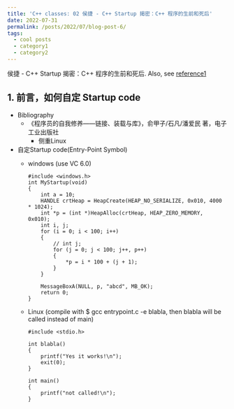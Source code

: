 ```yaml
---
title: 'C++ classes: 02 侯捷 - C++ Startup 揭密：C++ 程序的生前和死后'
date: 2022-07-31
permalink: /posts/2022/07/blog-post-6/
tags:
  - cool posts
  - category1
  - category2
---
```

侯捷 - C++ Startup 揭密：C++ 程序的生前和死后. Also, see [reference1](https://blog.csdn.net/weixin_40539125/article/details/100631710)

<b>1. 前言，如何自定 Startup code</b>
------
* Bibliography
  * 《程序员的自我修养——链接、装载与库》，俞甲子/石凡/潘爱民 著，电子工业出版社
    * 侧重Linux
* 自定Startup code(Entry-Point Symbol)
  * windows (use VC 6.0)

        #include <windows.h>
        int MyStartup(void)
        {
            int a = 10;
            HANDLE crtHeap = HeapCreate(HEAP_NO_SERIALIZE, 0x010, 4000 * 1024);
            int *p = (int *)HeapAlloc(crtHeap, HEAP_ZERO_MEMORY, 0x010);
            int i, j;
            for (i = 0; i < 100; i++)
            {
                // int j;
                for (j = 0; j < 100; j++, p++)
                {
                    *p = i * 100 + (j + 1);
                }
            }

            MessageBoxA(NULL, p, "abcd", MB_OK);
            return 0;
        }

  * Linux (compile with $ gcc entrypoint.c -e blabla, then blabla will be called instead of main)

        #include <stdio.h>

        int blabla()
        {
            printf("Yes it works!\n");
            exit(0);
        }

        int main()
        {
            printf("not called!\n");
        }  
